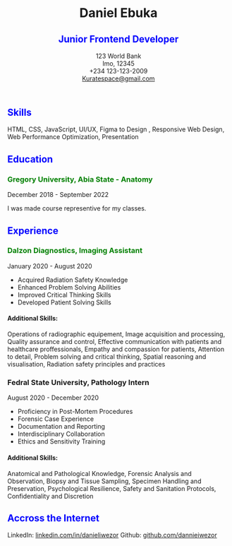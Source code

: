 <!DOCTYPE html>
<html lang="en"> 
<head>  
     <meta charset="UTF-8">
          <meta name="viewport" content="width=device-width, initial-scale=1.0">
     <meta name="description" content="Daniel Ebuka - Junior Frontend Developer with skills in HTML, CSS, JavaScript, UI/UX, and Responsive Design.">
         
</head>
<body>
 
  <header>
     <h1> Daniel Ebuka </h1>
     <h2 style="color:blue;">Junior Frontend Developer</h2>
     <p>123 World Bank<BR>
         Imo, 12345<BR>
     +234 123-123-2009<BR>
     <a href="mailto:Kuratespace@gmail.com">Kuratespace@gmail.com</a>
  </header>

<h2 style="color:blue;">Skills</h2>

 <section> 
     <p>HTML, CSS, JavaScript, UI/UX, Figma to Design , Responsive Web Design, Web Performance Optimization, Presentation</p>
 </section>

 <section>  
     <h2 style="color:blue;">Education</h2>
     <h3 style="color:green;">Gregory University, Abia State - Anatomy</h3>
     <P>December 2018 - September 2022</P>
     <p>I was made course representive for my classes.</P>
 </section>

  <section>     
         <h2 style="color:blue;">Experience</h2>
         <h3 style="color:green;">Dalzon Diagnostics, Imaging Assistant</h3>
         <p>January 2020 - August 2020</p>
  </section>

<section> 
    <ul>
         <li> Acquired Radiation Safety Knowledge</li>
         <li> Enhanced Problem Solving Abilities</li>
         <li> Improved Critical Thinking Skills</li>
         <li> Developed Patient Solving Skills</li>
    </ul>
 </section>
    <h4>Additional Skills:</h4>
    <p>Operations of radiographic equipement,
       Image acquisition and processing,
       Quality assurance and control,
       Effective communication with patients
       and healthcare proffessionals,
       Empathy and compassion for patients,
       Attention to detail,
       Problem solving and critical thinking,
       Spatial reasoning and visualisation,
       Radiation safety principles and practices</p>
   </section>

<section>
        <h3>Fedral State University, Pathology Intern</h3>
        <p>August 2020 - December 2020</p>

<section> 
    <ul>
         <li>Proficiency in Post-Mortem Procedures</li>
         <li>Forensic Case Experience</li>
         <li>Documentation and Reporting</li>
         <li>Interdisciplinary Collaboration</li>
         <li>Ethics and Sensitivity Training</li>
    </ul>

<h4>Additional Skills:</h4>
    <p>Anatomical and Pathological Knowledge,
       Forensic Analysis and Observation,
       Biopsy and Tissue Sampling,
       Specimen Handling and Preservation,
       Psychological Resilience,
       Safety and Sanitation Protocols,
       Confidentiality and Discretion</p>
</section>

<section> 
   <h2 style="color:blue;">Accross the Internet</h2>
   <p>
  LinkedIn: <a href="https://Linkedin.com/in/danieliwezor">linkedin.com/in/danieliwezor</a>
  Github: <a href="https://Github.com/dannieiwezor">github.com/dannieiwezor</a>
   </p>
</section>


</body>
</html>
